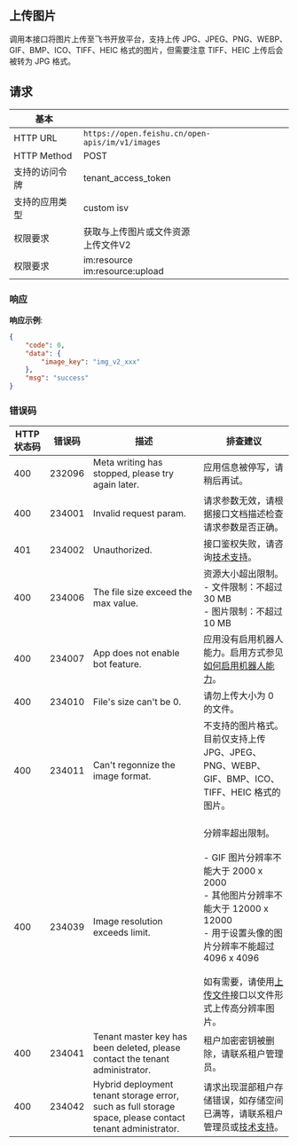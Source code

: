 ## 上传图片

调用本接口将图片上传至飞书开放平台，支持上传 JPG、JPEG、PNG、WEBP、GIF、BMP、ICO、TIFF、HEIC 格式的图片，但需要注意 TIFF、HEIC 上传后会被转为 JPG 格式。

## 请求

| 基本 | |
| --- | --- |
| HTTP URL | `https://open.feishu.cn/open-apis/im/v1/images` |
| HTTP Method | POST |
| 支持的访问令牌 | tenant_access_token |
| 支持的应用类型 | custom  isv |
| 权限要求 | 获取与上传图片或文件资源  <br> 上传文件V2 |
| 权限要求 | im:resource <br> im:resource:upload |

### 响应

**响应示例**:

```json
{
    "code": 0,
    "data": {
        "image_key": "img_v2_xxx"
    },
    "msg": "success"
}
```

### 错误码

| HTTP状态码 | 错误码 | 描述 | 排查建议 |
| ---------- | ------ | ---- | -------- |
| 400 | 232096 | Meta writing has stopped, please try again later. | 应用信息被停写，请稍后再试。 |
| 400 | 234001 | Invalid request param. | 请求参数无效，请根据接口文档描述检查请求参数是否正确。 |
| 401 | 234002 | Unauthorized. | 接口鉴权失败，请咨询[技术支持](https://applink.feishu.cn/TLJpeNdW)。 |
| 400 | 234006 | The file size exceed the max value. | 资源大小超出限制。<br>- 文件限制：不超过 30 MB<br>- 图片限制：不超过 10 MB |
| 400 | 234007 | App does not enable bot feature. | 应用没有启用机器人能力。启用方式参见[如何启用机器人能力](/ssl:ttdoc/uAjLw4CM/ugTN1YjL4UTN24CO1UjN/trouble-shooting/how-to-enable-bot-ability)。 |
| 400 | 234010 | File's size can't be 0. | 请勿上传大小为 0 的文件。 |
| 400 | 234011 | Can't regonnize the image format. | 不支持的图片格式。目前仅支持上传 JPG、JPEG、PNG、WEBP、GIF、BMP、ICO、TIFF、HEIC 格式的图片。<br><br> |
| 400 | 234039 | Image resolution exceeds limit. | 分辨率超出限制。<br><br>- GIF 图片分辨率不能大于 2000 x 2000<br>- 其他图片分辨率不能大于 12000 x 12000<br>- 用于设置头像的图片分辨率不能超过 4096 x 4096<br><br>如有需要，请使用[上传文件](/ssl:ttdoc/uAjLw4CM/ukTMukTMukTM/reference/im-v1/file/create)接口以文件形式上传高分辨率图片。 |
| 400 | 234041 | Tenant master key has been deleted, please contact the tenant administrator. | 租户加密密钥被删除，请联系租户管理员。 |
| 400 | 234042 | Hybrid deployment tenant storage error, such as full storage space, please contact tenant administrator. | 请求出现混部租户存储错误，如存储空间已满等，请联系租户管理员或[技术支持](https://applink.feishu.cn/TLJpeNdW)。 |

